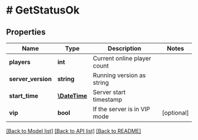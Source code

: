 # # GetStatusOk

## Properties

Name | Type | Description | Notes
------------ | ------------- | ------------- | -------------
**players** | **int** | Current online player count |
**server_version** | **string** | Running version as string |
**start_time** | [**\DateTime**](\DateTime.md) | Server start timestamp |
**vip** | **bool** | If the server is in VIP mode | [optional]

[[Back to Model list]](../../README.md#models) [[Back to API list]](../../README.md#endpoints) [[Back to README]](../../README.md)
